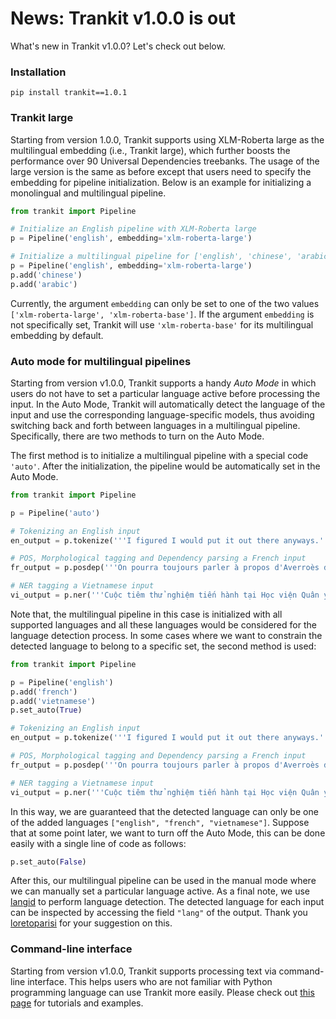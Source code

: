 # News: Trankit v1.0.0 is out

What's new in Trankit v1.0.0? Let's check out below.

### Installation

```
pip install trankit==1.0.1
```

### Trankit large
Starting from version 1.0.0, Trankit supports using XLM-Roberta large as the multilingual embedding (i.e., Trankit large), which further boosts the performance over 90 Universal Dependencies treebanks. The usage of the large version is the same as before except that users need to specify the embedding for pipeline initialization. Below is an example for initializing a monolingual and multilingual pipeline.

```python
from trankit import Pipeline 

# Initialize an English pipeline with XLM-Roberta large
p = Pipeline('english', embedding='xlm-roberta-large')

# Initialize a multilingual pipeline for ['english', 'chinese', 'arabic'] with XLM-Roberta large
p = Pipeline('english', embedding='xlm-roberta-large')
p.add('chinese')
p.add('arabic')
```
Currently, the argument `embedding` can only be set to one of the two values `['xlm-roberta-large', 'xlm-roberta-base']`. If the argument `embedding` is not specifically set, Trankit will use `'xlm-roberta-base'` for its multilingual embedding by default.

### Auto mode for multilingual pipelines
Starting from version v1.0.0, Trankit supports a handy *Auto Mode* in which users do not have to set a particular language active before processing the input. In the Auto Mode, Trankit will automatically detect the language of the input and use the corresponding language-specific models, thus avoiding switching back and forth between languages in a multilingual pipeline. Specifically, there are two methods to turn on the Auto Mode.

The first method is to initialize a multilingual pipeline with a special code `'auto'`. After the initialization, the pipeline would be automatically set in the Auto Mode.
```python 
from trankit import Pipeline

p = Pipeline('auto')

# Tokenizing an English input
en_output = p.tokenize('''I figured I would put it out there anyways.''') 

# POS, Morphological tagging and Dependency parsing a French input
fr_output = p.posdep('''On pourra toujours parler à propos d'Averroès de "décentrement du Sujet".''')

# NER tagging a Vietnamese input
vi_output = p.ner('''Cuộc tiêm thử nghiệm tiến hành tại Học viện Quân y, Hà Nội''')
```
Note that, the multilingual pipeline in this case is initialized with all supported languages and all these languages would be considered for the language detection process. In some cases where we want to constrain the detected language to belong to a specific set, the second method is used:
```python
from trankit import Pipeline

p = Pipeline('english')
p.add('french')
p.add('vietnamese')
p.set_auto(True)

# Tokenizing an English input
en_output = p.tokenize('''I figured I would put it out there anyways.''') 

# POS, Morphological tagging and Dependency parsing a French input
fr_output = p.posdep('''On pourra toujours parler à propos d'Averroès de "décentrement du Sujet".''')

# NER tagging a Vietnamese input
vi_output = p.ner('''Cuộc tiêm thử nghiệm tiến hành tại Học viện Quân y, Hà Nội''')
```
In this way, we are guaranteed that the detected language can only be one of the added languages `["english", "french", "vietnamese"]`. Suppose that at some point later, we want to turn off the Auto Mode, this can be done easily with a single line of code as follows:
```python
p.set_auto(False)
```
After this, our multilingual pipeline can be used in the manual mode where we can manually set a particular language active. As a final note, we use [langid](https://github.com/saffsd/langid.py) to perform language detection. The detected language for each input can be inspected by accessing the field `"lang"` of the output. Thank you [loretoparisi](https://github.com/loretoparisi) for your suggestion on this.

### Command-line interface
Starting from version v1.0.0, Trankit supports processing text via command-line interface. This helps users who are not familiar with Python programming language can use Trankit more easily. Please check out [this page](https://trankit.readthedocs.io/en/latest/commandline.html) for tutorials and examples.
